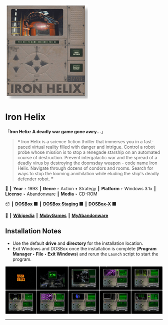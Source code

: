 ![](Thumbnail.png "application-thumbnail")

# Iron Helix

「**Iron Helix: A deadly war game gone awry...**」

> ❝ Iron Helix is a science fiction thriller that immerses you in a fast-paced virtual reality filled with danger and intrigue. Control a robot probe whose mission is to stop a renegade starship on an automated course of destruction. Prevent intergalactic war and the spread of a deadly virus by destroying the doomsday weapon - code name Iron Helix. Navigate through dozens of condors and rooms. Search for ways to stop the looming annihilation while eluding the ship's deadly defender robot. ❞
>

📌 ┃ **Year** ‣ 1993 ┃ **Genre** ‣ Action • Strategy ┃ **Platform** ‣ Windows 3.1x ┃ **License** ‣ Abandonware ┃ **Media** ‣ CD-ROM 

📦 ┃ **[DOSBox](https://www.dosbox.com/) 🟩** ┃ **[DOSBox Staging](https://dosbox-staging.github.io/) 🟩** ┃ **[DOSBox-X](https://dosbox-x.com/) 🟩** 

📎 ┃ **[Wikipedia](https://en.wikipedia.org/wiki/Iron_Helix)** ┃ **[MobyGames](https://www.mobygames.com/game/679/iron-helix/)** ┃ **[MyAbandonware](https://www.myabandonware.com/game/iron-helix-3lg)** 

## Installation Notes
- Use the default **drive** and **directory** for the installation location.
- Exit Windows and DOSBox once the installation is complete (**Program Manager ‣ File ‣ Exit Windows**) and rerun the `Launch` script to start the program.

![](Montage.png "Iron Helix")

---

